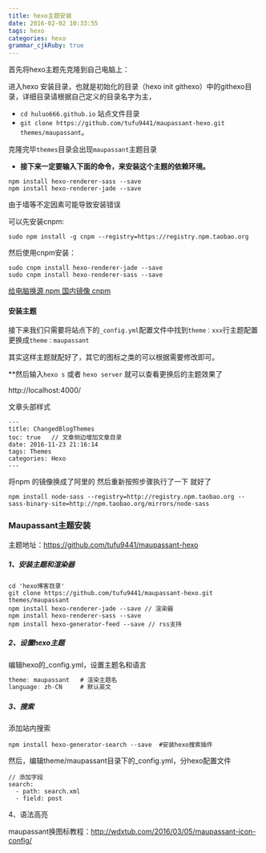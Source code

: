 ```yaml
---
title: hexo主题安装
date: 2016-02-02 10:33:55
tags: hexo
categories: hexo
grammar_cjkRuby: true
---
```


首先将hexo主题先克隆到自己电脑上：

进入hexo 安装目录，也就是初始化的目录（hexo init githexo）中的githexo目录，详细目录请根据自己定义的目录名字为主，

- `cd huluo666.github.io`    站点文件目录
- `git clone https://github.com/tufu9441/maupassant-hexo.git themes/maupassant`。

克隆完毕`themes`目录会出现`maupassant`主题目录

- **接下来一定要输入下面的命令，来安装这个主题的依赖环境。**

```shell
npm install hexo-renderer-sass --save
npm install hexo-renderer-jade --save
```

由于墙等不定因素可能导致安装错误

可以先安装cnpm:

```
sudo npm install -g cnpm --registry=https://registry.npm.taobao.org
```

然后使用cnpm安装：

```
sudo cnpm install hexo-renderer-jade --save
sudo cnpm install hexo-renderer-sass --save
```

[给电脑换源 npm 国内镜像 cnpm](http://yijiebuyi.com/blog/b12eac891cdc5f0dff127ae18dc386d4.html)



#### 安装主题

接下来我们只需要将站点下的`_config.yml`配置文件中找到`theme：xxx`行主题配置更换成`theme：maupassant`

其实这样主题就配好了，其它的图标之类的可以根据需要修改即可。

**然后输入`hexo s` 或者 `hexo server` 就可以查看更换后的主题效果了

http://localhost:4000/



文章头部样式

```
---
title: ChangedBlogThemes
toc: true   // 文章侧边增加文章目录
date: 2016-11-23 21:16:14
tags: Themes
categories: Hexo
---
```



将npm 的镜像换成了阿里的 然后重新按照步骤执行了一下 就好了

```
npm install node-sass --registry=http://registry.npm.taobao.org --sass-binary-site=http://npm.taobao.org/mirrors/node-sass
```



### Maupassant主题安装

主题地址：<https://github.com/tufu9441/maupassant-hexo>

##### 1、安装主题和渲染器

```shell
cd 'hexo博客目录'
git clone https://github.com/tufu9441/maupassant-hexo.git themes/maupassant
npm install hexo-renderer-jade --save // 渲染器
npm install hexo-renderer-sass --save
npm install hexo-generator-feed --save // rss支持
```

##### 2、设置hexo主题

编辑hexo的_config.yml，设置主题名和语言

```js
theme: maupassant   # 渲染主题名
language: zh-CN 	# 默认英文
```

##### 3、搜索

添加站内搜索

```shell
npm install hexo-generator-search --save  #安装hexo搜索插件
```

然后，编辑theme/maupassant目录下的_config.yml，分hexo配置文件

```
// 添加字段
search:
  - path: search.xml
  - field: post
```

4、语法高亮



maupassant换图标教程：http://wdxtub.com/2016/03/05/maupassant-icon-config/